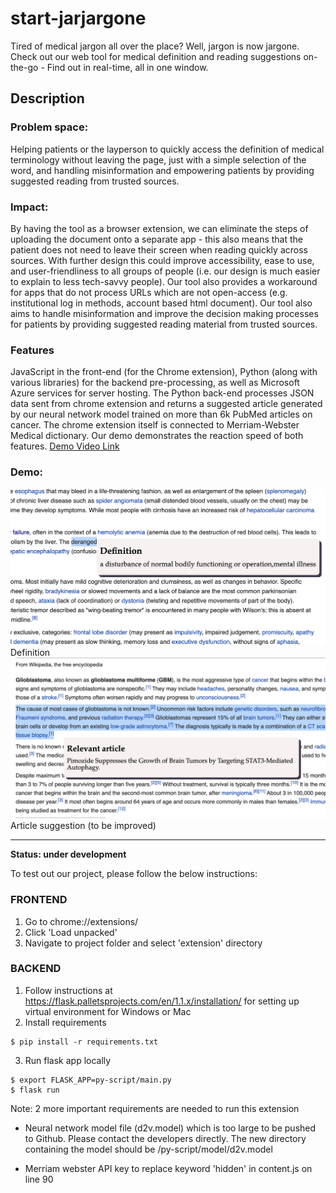 # start-jarjargone
Tired of medical jargon all over the place? Well, jargon is now jargone.
Check out our web tool for medical definition and reading suggestions on-the-go - Find out in real-time, all in one window.

## Description
### Problem space: 
Helping patients or the layperson to quickly access the definition of medical terminology without leaving the page, just with a simple selection of the word, and handling misinformation and empowering patients by providing suggested reading from trusted sources.

### Impact: 
By having the tool as a browser extension, we can eliminate the steps of uploading the document onto a separate app - this also means that the patient does not need to leave their screen when reading quickly across sources. With further design this could improve accessibility,  ease to use, and user-friendliness to all groups of people (i.e. our design is much easier to explain to less tech-savvy people). Our tool also provides a workaround for apps that do not process URLs which are not open-access (e.g. institutional log in methods, account based html document). Our tool also aims to handle misinformation and improve the decision making processes for patients by providing suggested reading material from trusted sources.

### Features
JavaScript in the front-end (for the Chrome extension), Python (along with various libraries) for the backend pre-processing, as well as Microsoft Azure services for server hosting. The Python back-end processes JSON data sent from chrome extension and returns a suggested article generated by our neural network model trained on more than 6k PubMed articles on cancer. The chrome extension itself is connected to Merriam-Webster Medical dictionary. Our demo demonstrates the reaction speed of both features.
[Demo Video Link](https://www.youtube.com/watch?v=cbdzcp31CLI) 


### Demo:
<img src="demo/demo1b.png" alt="drawing" width="650"/>
<br/>
Definition
<br/>
<img src="demo/demo2.png" alt="drawing" width="650"/>
<br/>
Article suggestion (to be improved)

---
**Status: under development** 

To test out our project, please follow the below instructions:
### FRONTEND 
1. Go to chrome://extensions/
2. Click 'Load unpacked'
3. Navigate to project folder and select 'extension' directory

### BACKEND 
1. Follow instructions at https://flask.palletsprojects.com/en/1.1.x/installation/ for setting up virtual environment for Windows or Mac
2. Install requirements
```
$ pip install -r requirements.txt
```
3. Run flask app locally
```
$ export FLASK_APP=py-script/main.py
$ flask run
```

Note: 2 more important requirements are needed to run this extension
 * Neural network model file (d2v.model) which is too large to be pushed to Github. Please contact the developers directly. The new directory containing the model should be /py-script/model/d2v.model

 * Merriam webster API key to replace keyword 'hidden' in content.js on line 90
